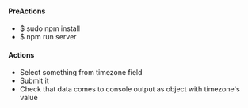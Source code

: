 <h4>PreActions</h4>
<ul>
	<li>$ sudo npm install</li>
	<li>$ npm run server</li>
</ul>

<h4>Actions</h4>
<ul>
	<li>Select something from timezone field</li>
	<li>Submit it</li>
	<li>Check that data comes to console output as object with timezone's value</li>
</ul>

